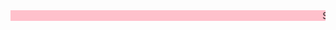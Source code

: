 <html>
<head></head>
<body>
<marquee bgcolor="pink">Simple Web by Jay rathod</marquee>
</body>
</html>
